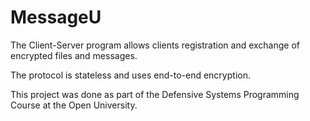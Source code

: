 # MessageU
The Client-Server program allows clients registration and exchange of encrypted files and messages.

The protocol is stateless and uses end-to-end encryption.

This project was done as part of the Defensive Systems Programming Course at the Open University.
